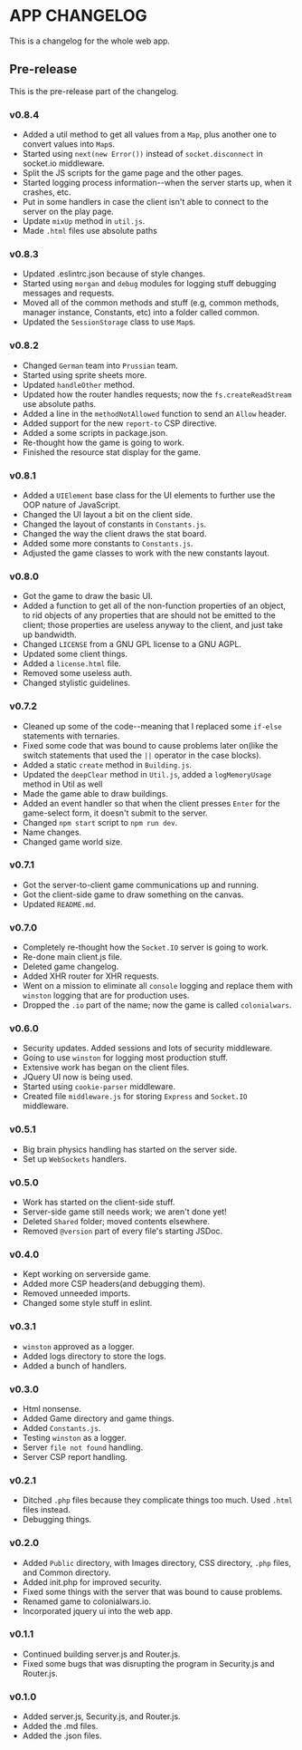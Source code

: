 # APP CHANGELOG
This is a changelog for the whole web app.

## Pre-release
This is the pre-release part of the changelog.
### v0.8.4
- Added a util method to get all values from a ``Map``, plus another one to convert
values into ``Map``s.
- Started using ``next(new Error())`` instead of ``socket.disconnect`` in socket.io middleware.
- Split the JS scripts for the game page and the other pages.
- Started logging process information--when the server starts up, when it crashes, etc.
- Put in some handlers in case the client isn't able to connect to the server
on the play page.
- Update ``mixUp`` method in ``util.js``.
- Made ``.html`` files use absolute paths
### v0.8.3
- Updated .eslintrc.json because of style changes.
- Started using ``morgan`` and ``debug`` modules for logging stuff debugging
messages and requests.
- Moved all of the common methods and stuff (e.g, common methods, manager
instance, Constants, etc) into a folder called common.
- Updated the ``SessionStorage`` class to use ``Map``s.
### v0.8.2
- Changed ``German`` team into ``Prussian`` team.
- Started using sprite sheets more.
- Updated ``handleOther`` method.
- Updated how the router handles requests; now the ``fs.createReadStream`` use absolute paths.
- Added a line in the ``methodNotAllowed`` function to send an ``Allow`` header.
- Added support for the new ``report-to`` CSP directive.
- Added a some scripts in package.json.
- Re-thought how the game is going to work.
- Finished the resource stat display for the game.
### v0.8.1
- Added a ``UIElement`` base class for the UI elements to further use the OOP nature of
JavaScript.
- Changed the UI layout a bit on the client side.
- Changed the layout of constants in ``Constants.js``.
- Changed the way the client draws the stat board.
- Added some more constants to ``Constants.js``.
- Adjusted the game classes to work with the new constants layout.
### v0.8.0
- Got the game to draw the basic UI.
- Added a function to get all of the non-function properties of an object, to rid
objects of any properties that are should not be emitted to the client; those properties are
useless anyway to the client, and just take up bandwidth.
- Changed ``LICENSE`` from a GNU GPL license to a GNU AGPL.
- Updated some client things.
- Added a ``license.html`` file.
- Removed some useless auth.
- Changed stylistic guidelines.
### v0.7.2
- Cleaned up some of the code--meaning that I replaced some ``if-else`` statements
with ternaries.
- Fixed some code that was bound to cause problems later on(like the switch statements that used
the ``||`` operator in the case blocks).
- Added a static ``create`` method in ``Building.js``.
- Updated the ``deepClear`` method in ``Util.js``, added a ``logMemoryUsage`` method in Util as well
- Made the game able to draw buildings.
- Added an event handler so that when the client presses ``Enter`` for the game-select form, it doesn't submit
to the server.
- Changed ``npm start`` script to ``npm run dev``.
- Name changes.
- Changed game world size.
### v0.7.1
- Got the server-to-client game communications up and running.
- Got the client-side game to draw something on the canvas.
- Updated ``README.md``.
### v0.7.0
- Completely re-thought how the ``Socket.IO`` server is going to work.
- Re-done main client.js file.
- Deleted game changelog.
- Added XHR router for XHR requests.
- Went on a mission to eliminate all ``console`` logging and replace them with
``winston`` logging that are for production uses.
- Dropped the ``.io`` part of the name; now the game is called ``colonialwars``.
### v0.6.0
- Security updates. Added sessions and lots of security middleware.
- Going to use ``winston`` for logging most production stuff.
- Extensive work has began on the client files.
- JQuery UI now is being used.
- Started using ``cookie-parser`` middleware.
- Created file ``middleware.js`` for storing ``Express`` and ``Socket.IO`` middleware.
### v0.5.1
- Big brain physics handling has started on the server side.
- Set up ``WebSockets`` handlers.
### v0.5.0
- Work has started on the client-side stuff.
- Server-side game still needs work; we aren't done yet!
- Deleted ``Shared`` folder; moved contents elsewhere.
- Removed ``@version`` part of every file's starting JSDoc.
### v0.4.0
- Kept working on serverside game.
- Added more CSP headers(and debugging them).
- Removed unneeded imports.
- Changed some style stuff in eslint.
### v0.3.1
- ``winston`` approved as a logger.
- Added logs directory to store the logs.
- Added a bunch of handlers.
### v0.3.0
- Html nonsense.
- Added Game directory and game things.
- Added ``Constants.js``.
- Testing ``winston`` as a logger.
- Server ``file not found`` handling.
- Server CSP report handling.
### v0.2.1
- Ditched ``.php`` files because they complicate things too much. Used ``.html`` files instead.
- Debugging things.
### v0.2.0
- Added ``Public`` directory, with Images directory, CSS directory,
``.php`` files, and Common directory.
- Added init.php for improved security.
- Fixed some things with the server that was bound to cause problems.
- Renamed game to colonialwars.io.
- Incorporated jquery ui into the web app.
### v0.1.1
- Continued building server.js and Router.js.
- Fixed some bugs that was disrupting the program in
Security.js and Router.js.
### v0.1.0
- Added server.js, Security.js, and Router.js.
- Added the .md files.
- Added the .json files.
